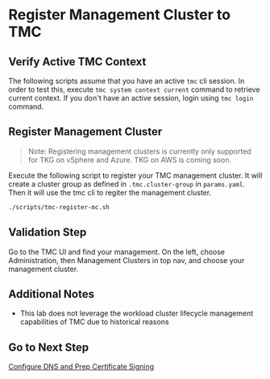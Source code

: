 # Register Management Cluster to TMC

## Verify Active TMC Context

The following scripts assume that you have an active `tmc` cli session.  In order to test this, execute `tmc system context current` command to retrieve current context.  If you don't have an active session, login using `tmc login` command.

## Register Management Cluster

>Note: Registering management clusters is currently only supported for TKG on vSphere and Azure.  TKG on AWS is coming soon.

Execute the following script to register your TMC management cluster.  It will create a cluster group as defined in `.tmc.cluster-group` in `params.yaml`.  Then it will use the tmc cli to regiter the management cluster.

```bash
./scripts/tmc-register-mc.sh
```

## Validation Step

Go to the TMC UI and find your management.  On the left, choose Administration, then Management Clusters in top nav, and choose your management cluster.

## Additional Notes

- This lab does not leverage the workload cluster lifecycle management capabilities of TMC due to historical reasons

## Go to Next Step

[Configure DNS and Prep Certificate Signing](03_dns_certs_mgmt.md)
